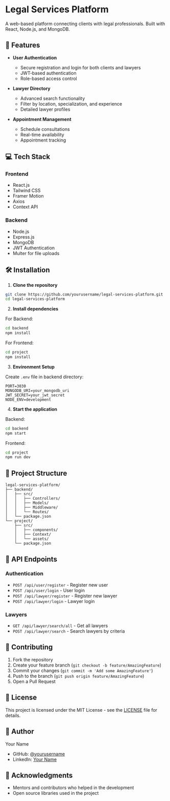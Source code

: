 # Legal Services Platform

A web-based platform connecting clients with legal professionals. Built with React, Node.js, and MongoDB.

## 🚀 Features

- **User Authentication**
  - Secure registration and login for both clients and lawyers
  - JWT-based authentication
  - Role-based access control

- **Lawyer Directory**
  - Advanced search functionality
  - Filter by location, specialization, and experience
  - Detailed lawyer profiles

- **Appointment Management**
  - Schedule consultations
  - Real-time availability
  - Appointment tracking

## 💻 Tech Stack

### Frontend
- React.js
- Tailwind CSS
- Framer Motion
- Axios
- Context API

### Backend
- Node.js
- Express.js
- MongoDB
- JWT Authentication
- Multer for file uploads

## 🛠️ Installation

1. **Clone the repository**
```bash
git clone https://github.com/yourusername/legal-services-platform.git
cd legal-services-platform
```

2. **Install dependencies**

For Backend:
```bash
cd backend
npm install
```

For Frontend:
```bash
cd project
npm install
```

3. **Environment Setup**

Create `.env` file in backend directory:
```env
PORT=3030
MONGODB_URI=your_mongodb_uri
JWT_SECRET=your_jwt_secret
NODE_ENV=development
```

4. **Start the application**

Backend:
```bash
cd backend
npm start
```

Frontend:
```bash
cd project
npm run dev
```

## 📁 Project Structure

```
legal-services-platform/
├── backend/
│   ├── src/
│   │   ├── Controllers/
│   │   ├── Models/
│   │   ├── Middleware/
│   │   └── Routes/
│   └── package.json
└── project/
    ├── src/
    │   ├── components/
    │   ├── Context/
    │   └── assets/
    └── package.json
```

## 🔑 API Endpoints

### Authentication
- `POST /api/user/register` - Register new user
- `POST /api/user/login` - User login
- `POST /api/lawyer/register` - Register new lawyer
- `POST /api/lawyer/login` - Lawyer login

### Lawyers
- `GET /api/lawyer/search/all` - Get all lawyers
- `POST /api/lawyer/search` - Search lawyers by criteria

## 👥 Contributing

1. Fork the repository
2. Create your feature branch (`git checkout -b feature/AmazingFeature`)
3. Commit your changes (`git commit -m 'Add some AmazingFeature'`)
4. Push to the branch (`git push origin feature/AmazingFeature`)
5. Open a Pull Request

## 📝 License

This project is licensed under the MIT License - see the [LICENSE](LICENSE) file for details.

## 👤 Author

Your Name
- GitHub: [@yourusername](https://github.com/yourusername)
- LinkedIn: [Your Name](https://linkedin.com/in/yourprofile)

## 🙏 Acknowledgments

- Mentors and contributors who helped in the development
- Open source libraries used in the project
